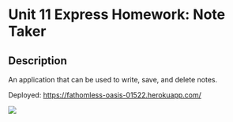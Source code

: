 # Unit 11 Express Homework: Note Taker

## Description

An application that can be used to write, save, and delete notes.

Deployed: https://fathomless-oasis-01522.herokuapp.com/

<img src="./devolp/public/assets/heroku.jpg">
